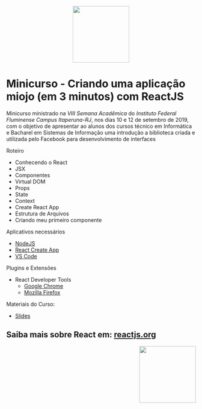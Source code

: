 <p align="center"><img src="https://user-images.githubusercontent.com/10419679/64785130-121da000-d542-11e9-9842-b102cadf6974.png" heigth="150" width="150"/></p>
<h1>Minicurso - Criando uma aplicação miojo (em 3 minutos) com ReactJS</h1>
<p>Minicurso ministrado na <em> VIII Semana Acadêmica </em> do <em>Instituto Federal Fluminense Campus Itaperuna-RJ</em>, nos dias 10 e 12 de setembro de 2019, com o objetivo de apresentar ao alunos dos cursos técnico em Informática e Bacharel em Sistemas de Informação uma introdução a biblioteca criada e utilizada pelo Facebook para desenvolvimento de interfaces</p>

Roteiro 
- Conhecendo o React
- JSX
- Componentes
- Virtual DOM
- Props
- State
- Context
- Create React App
- Estrutura de Arquivos
- Criando meu primeiro componente

Aplicativos necessários 
- <a href="https://nodejs.org/en/">NodeJS</a>
- <a href="https://github.com/facebook/create-react-app">React Create App</a>
- <a href="https://code.visualstudio.com/">VS Code</a>

Plugins e Extensões
  - React Developer Tools
    - <a href="https://chrome.google.com/webstore/detail/react-developer-tools/fmkadmapgofadopljbjfkapdkoienihi">Google Chrome</a>
    - <a href="https://addons.mozilla.org/pt-BR/firefox/addon/react-devtools/">Mozilla Firefox</a>


Materiais do Curso:

- <a href="https://docs.google.com/presentation/d/1ZHErTI4V5wYgzkRGvjKcsrbEk-vIXuMi6JrdQ3Uxm74/edit?usp=sharing
">Slides</a>
<h2> Saiba mais sobre React em: <a href="https://reactjs.org/">reactjs.org</a> </h2>

<p align="right"><img src="https://user-images.githubusercontent.com/10419679/64784596-d6360b00-d540-11e9-8f80-8fac4d06ea40.png" height="150" width="150"/></p>
